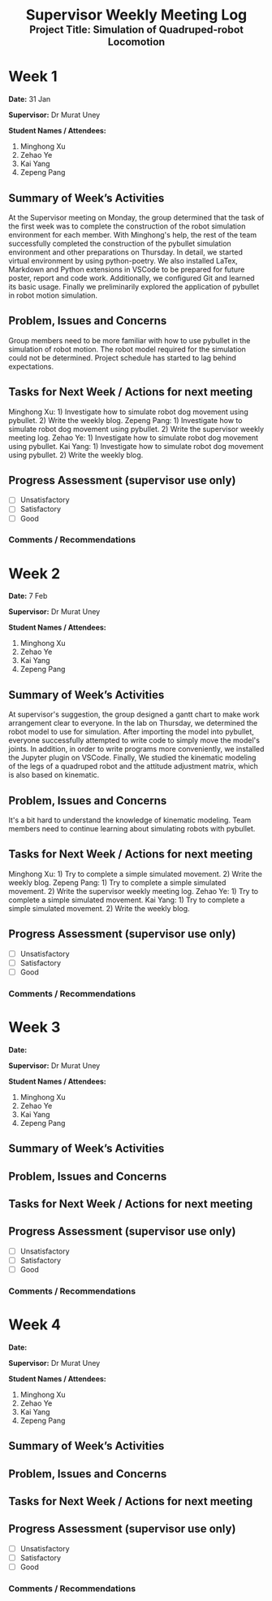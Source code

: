 <h1 align="center">
  Supervisor Weekly Meeting Log<br>
  <sub><sup>Project Title: Simulation of Quadruped-robot Locomotion</sup></sub>
</h1>

# Week 1

**Date:** 31 Jan

**Supervisor:** Dr Murat Uney

**Student Names / Attendees:**
1. Minghong Xu
2. Zehao Ye
3. Kai Yang
4. Zepeng Pang

## Summary of Week’s Activities
At the Supervisor meeting on Monday, the group determined that the task of the first week was to complete the construction of the robot simulation environment for each member. With Minghong's help, the rest of the team successfully completed the construction of the pybullet simulation environment and other preparations on Thursday. In detail, we started virtual environment by using python-poetry. We also installed LaTex, Markdown and Python extensions in VSCode to be prepared for future poster, report and code work. Additionally, we configured Git and learned its basic usage. Finally we preliminarily explored the application of pybullet in robot motion simulation.
## Problem, Issues and Concerns
Group members need to be more familiar with how to use pybullet in the simulation of robot motion. The robot model required for the simulation could not be determined. Project schedule has started to lag behind expectations.
## Tasks for Next Week / Actions for next meeting
Minghong Xu: 
        1) Investigate how to simulate robot dog movement using pybullet.
        2) Write the weekly blog.
Zepeng Pang:
        1) Investigate how to simulate robot dog movement using pybullet.
        2) Write the supervisor weekly meeting log.
Zehao Ye:
        1) Investigate how to simulate robot dog movement using pybullet.
Kai Yang:
        1) Investigate how to simulate robot dog movement using pybullet.
        2) Write the weekly blog.
## Progress Assessment (supervisor use only)
- [ ] Unsatisfactory
- [ ] Satisfactory
- [ ] Good
### Comments / Recommendations





# Week 2

**Date:** 7 Feb

**Supervisor:** Dr Murat Uney

**Student Names / Attendees:**
1. Minghong Xu
2. Zehao Ye
3. Kai Yang
4. Zepeng Pang

## Summary of Week’s Activities
At supervisor's suggestion, the group designed a gantt chart to make work arrangement clear to everyone. In the lab on Thursday, we determined the robot model to use for simulation. After importing the  model into pybullet, everyone successfully attempted to write code to simply move the model's joints. In addition, in order to write programs more conveniently, we installed the Jupyter plugin on VSCode. Finally, We studied the kinematic modeling of the legs of a quadruped robot and the attitude adjustment matrix, which is also based on kinematic. 
## Problem, Issues and Concerns
It's a bit hard to understand the knowledge of kinematic modeling. Team members need to continue learning about simulating robots with pybullet.
## Tasks for Next Week / Actions for next meeting
Minghong Xu: 
        1) Try to complete a simple simulated movement. 
        2) Write the weekly blog.
Zepeng Pang:
        1) Try to complete a simple simulated movement. 
        2) Write the supervisor weekly meeting log.
Zehao Ye:
        1) Try to complete a simple simulated movement. 
Kai Yang:
        1) Try to complete a simple simulated movement. 
        2) Write the weekly blog.
## Progress Assessment (supervisor use only)
- [ ] Unsatisfactory
- [ ] Satisfactory
- [ ] Good
### Comments / Recommendations





# Week 3

**Date:**

**Supervisor:** Dr Murat Uney

**Student Names / Attendees:**
1. Minghong Xu
2. Zehao Ye
3. Kai Yang
4. Zepeng Pang

## Summary of Week’s Activities

## Problem, Issues and Concerns

## Tasks for Next Week / Actions for next meeting

## Progress Assessment (supervisor use only)
- [ ] Unsatisfactory
- [ ] Satisfactory
- [ ] Good
### Comments / Recommendations





# Week 4

**Date:**

**Supervisor:** Dr Murat Uney

**Student Names / Attendees:**
1. Minghong Xu
2. Zehao Ye
3. Kai Yang
4. Zepeng Pang

## Summary of Week’s Activities

## Problem, Issues and Concerns

## Tasks for Next Week / Actions for next meeting

## Progress Assessment (supervisor use only)
- [ ] Unsatisfactory
- [ ] Satisfactory
- [ ] Good
### Comments / Recommendations



